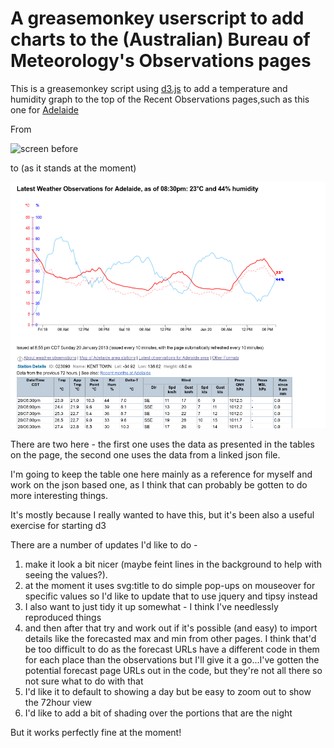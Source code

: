 A greasemonkey userscript to add charts to the (Australian) Bureau of Meteorology's Observations pages
======================================================================================================

This is a greasemonkey script using [d3.js](http://www.d3js.org) to add a temperature and humidity graph
to the top of the Recent Observations pages,such as this one for [Adelaide](http://www.bom.gov.au/products/IDS60901/IDS60901.94675.shtml)

From


![screen before](https://keithmaguire.github.com/bom-chart-userscript/img/before_script.png)

to (as it stands at the moment)

![screen with graph added](after_json_script.png)

There are two here - the first one uses the data as presented in the tables on the page, the second one uses the data from a linked json file.

I'm going to keep the table one here mainly as a reference for myself and work on the json based one, as I think that can probably be gotten to do more interesting things.

It's mostly because I really wanted to have this, but it's been also a useful exercise for starting d3

There are a number of updates I'd like to do - 

 1. make it look a bit nicer (maybe feint lines in the background to 
help with seeing the values?). 
 2. at the moment it uses svg:title to do simple pop-ups on mouseover for specific values
so I'd like to update that to use jquery and tipsy instead
 3. I also want to just tidy it up somewhat - I think I've needlessly reproduced things
 4. and then after that try and work out if it's possible (and easy) to import details like the forecasted max and min from other pages. I think that'd be too difficult to do as the forecast URLs have a different code in them for each place than the observations but I'll give it a go...I've gotten the potential forecast page URLs out in the code, but they're not all there so not sure what to do with that
 5. I'd like it to default to showing a day but be easy to zoom out to show the 72hour view
 6. I'd like to add a bit of shading over the portions that are the night

But it works perfectly fine at the moment!
